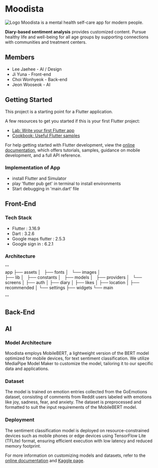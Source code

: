 # Moodista
![Logo]('assets/images/loading_logo.png')
Moodista is a mental health self-care app for modern people.

 **Diary-based sentiment analysis** provides customized content.
Pursue healthy life and well-being for all age groups by supporting connections with communities and treatment centers.

## Members

* Lee Jaehee - AI / Design
* Ji Yuna - Front-end
* Choi Wonhyeok - Back-end
* Jeon Wooseok - AI

## Getting Started

This project is a starting point for a Flutter application.

A few resources to get you started if this is your first Flutter project:

- [Lab: Write your first Flutter app](https://docs.flutter.dev/get-started/codelab)
- [Cookbook: Useful Flutter samples](https://docs.flutter.dev/cookbook)

For help getting started with Flutter development, view the
[online documentation](https://docs.flutter.dev/), which offers tutorials,
samples, guidance on mobile development, and a full API reference.

### Implementation of App
- install Flutter and Simulator
- play 'flutter pub get' in terminal to install environments
- Start debugging in 'main.dart' file

## Front-End
### Tech Stack
- Flutter : 3.16.9
- Dart : 3.2.6
- Google maps flutter : 2.5.3
- Google sign in : 6.2.1

### Architecture
'''    
app 
    ├── assets
    │   ├── fonts
    │   └── images
    │       
    ├── lib
    │   ├── constants
    │   ├── models
    │   ├── providers
    │   └── screens
    │       ├── auth
    │       ├── diary
    │       ├── likes
    │       ├── location
    │       ├── recommended 
    │       └── settings
    ├── widgets
    └── main

    
'''

## Back-End

## AI

### Model Architecture

Moodista employs MobileBERT, a lightweight version of the BERT model optimized for mobile devices, for text sentiment classification. We utilize MediaPipe Model Maker to customize the model, tailoring it to our specific data and applications.

### Dataset

The model is trained on emotion entries collected from the GoEmotions dataset, consisting of comments from Reddit users labeled with emotions like joy, sadness, fear, and anxiety. The dataset is preprocessed and formatted to suit the input requirements of the MobileBERT model.

### Deployment

The sentiment classification model is deployed on resource-constrained devices such as mobile phones or edge devices using TensorFlow Lite (TFLite) format, ensuring efficient execution with low latency and reduced memory footprint.

For more information on customizing models and datasets, refer to the [online documentation](https://developers.google.com/mediapipe/solutions/customization/text_classifier) and [Kaggle page](https://www.kaggle.com/datasets/shivamb/go-emotions-google-emotions-dataset).
